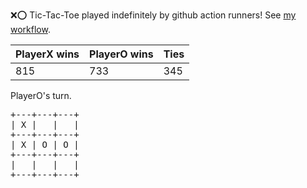 :x::o: Tic-Tac-Toe played indefinitely by github action runners! See [my workflow](.github/workflows/play.yaml).

|PlayerX wins|PlayerO wins|Ties|
|-|-|-|
|815|733|345|

PlayerO's turn.

<pre>
+---+---+---+
| X |   |   |
+---+---+---+
| X | O | O |
+---+---+---+
|   |   |   |
+---+---+---+
</pre>